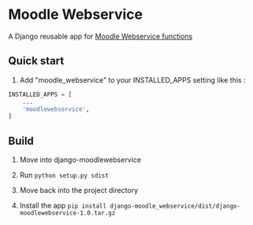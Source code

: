 # Moodle Webservice

A Django reusable app for [Moodle Webservice functions](https://docs.moodle.org/dev/Web_service_API_functions)

## Quick start

1. Add "moodle_webservice" to your INSTALLED_APPS setting like this :

```python
INSTALLED_APPS = [
    ...
    'moodlewebservice',
]
```

## Build

1. Move into django-moodlewebservice

2. Run `python setup.py sdist`

3. Move back into the project directory

4. Install the app `pip install django-moodle_webservice/dist/django-moodlewebservice-1.0.tar.gz`
